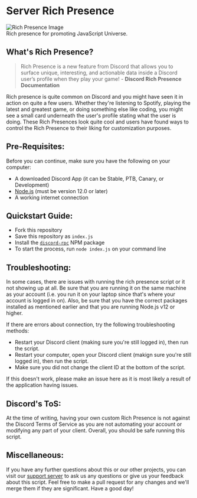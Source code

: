 # Server Rich Presence
![Rich Presence Image](https://cdn.discordapp.com/attachments/828750159072460801/850402494798233600/DzF253sBXcdvAAAAAElFTkSuQmCC.png?width=128&height=128)\
Rich presence for promoting JavaScript Universe.
## What's Rich Presence?
> Rich Presence is a new feature from Discord that allows you to surface unique, interesting, and actionable data inside a Discord user’s profile when they play your game! - **Discord Rich Presence Documentation**

Rich presence is quite common on Discord and you might have seen it in action on quite a few users.  Whether they're listening to Spotify, playing the latest and greatest game, or doing something else like coding, you might see a small card underneath the user's profile stating what the user is doing.  These Rich Presences look quite cool and users have found ways to control the Rich Presence to their liking for customization purposes.
## Pre-Requisites:
Before you can continue, make sure you have the following on your computer:
* A downloaded Discord App (it can be Stable, PTB, Canary, or Development)
* [Node.js](https://nodejs.org) (must be version 12.0 or later)
* A working internet connection
## Quickstart Guide:
- Fork this repository
- Save this repository as `index.js`
- Install the [`discord-rpc`](https://www.npmjs.com/package/discord-rpc) NPM package
- To start the process, run `node index.js` on your command line

## Troubleshooting:
In some cases, there are issues with running the rich presence script or it not showing up at all.  Be sure that you are running it on the same machine as your account (i.e. you run it on your laptop since that's where your account is logged in on).  Also, be sure that you have the correct packages installed as mentioned earlier and that you are running Node.js v12 or higher.

If there are errors about connection, try the following troubleshooting methods:
* Restart your Discord client (making sure you're still logged in), then run the script.
* Restart your computer, open your Discord client (makign sure you're still logged in), then run the script.
* Make sure you did not change the client ID at the bottom of the script.

If this doesn't work, please make an issue here as it is most likely a result of the application having issues.

## Discord's ToS:
At the time of writing, having your own custom Rich Presence is not against the Discord Terms of Service as you are not automating your account or modifying any part of your client.  Overall, you should be safe running this script.

## Miscellaneous:
If you have any further questions about this or our other projects, you can visit our [support server](https://discord.gg/KBfTgpx) to ask us any questions or give us your feedback about this script.  Feel free to make a pull request for any changes and we'll merge them if they are significant.  Have a good day!
